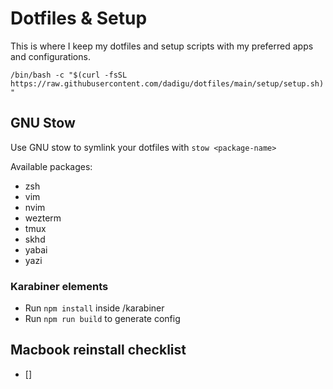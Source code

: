 # Dotfiles & Setup

This is where I keep my dotfiles and setup scripts with my preferred apps and configurations.

```/bin/bash -c "$(curl -fsSL https://raw.githubusercontent.com/dadigu/dotfiles/main/setup/setup.sh)"```

## GNU Stow

Use GNU stow to symlink your dotfiles with `stow <package-name>`

Available packages:
- zsh
- vim
- nvim
- wezterm
- tmux
- skhd
- yabai
- yazi

### Karabiner elements
- Run `npm install` inside /karabiner
- Run `npm run build` to generate config

## Macbook reinstall checklist

- [] 
